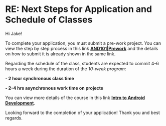 # RE: Next Steps for Application and Schedule of Classes

Hi Jake!

To complete your application, you must submit a pre-work project. You can view the step by step process in this link **[AND101|Prework](https://courses.codepath.org/snippets/and101/prework)** and the details on how to submit it is already shown in the same link.

Regarding the schedule of the class, students are expected to commit 4-6 hours a week during the duration of the *10-week program*:

**- 2 hour synchronous class time**

**- 2-4 hrs asynchronous work time on projects**

You can view more details of the course in this link **[Intro to Android Development](https://courses.codepath.org/snippets/and101/syllabus)**.

Looking forward to the completion of your application! Thank you and best regards. 

